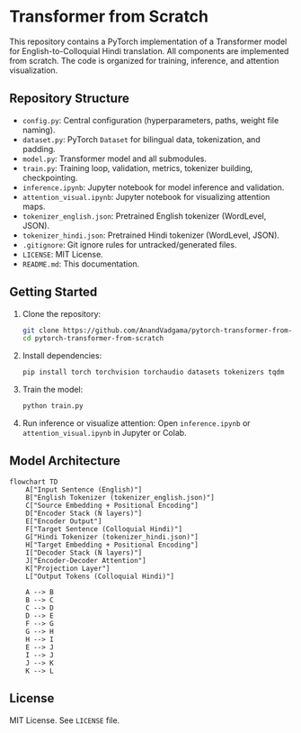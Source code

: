 # Transformer from Scratch

This repository contains a PyTorch implementation of a Transformer model for English-to-Colloquial Hindi translation. All components are implemented from scratch. The code is organized for training, inference, and attention visualization.

## Repository Structure

- `config.py`: Central configuration (hyperparameters, paths, weight file naming).
- `dataset.py`: PyTorch `Dataset` for bilingual data, tokenization, and padding.
- `model.py`: Transformer model and all submodules.
- `train.py`: Training loop, validation, metrics, tokenizer building, checkpointing.
- `inference.ipynb`: Jupyter notebook for model inference and validation.
- `attention_visual.ipynb`: Jupyter notebook for visualizing attention maps.
- `tokenizer_english.json`: Pretrained English tokenizer (WordLevel, JSON).
- `tokenizer_hindi.json`: Pretrained Hindi tokenizer (WordLevel, JSON).
- `.gitignore`: Git ignore rules for untracked/generated files.
- `LICENSE`: MIT License.
- `README.md`: This documentation.

## Getting Started

1. Clone the repository:
   ```bash
   git clone https://github.com/AnandVadgama/pytorch-transformer-from-scratch.git
   cd pytorch-transformer-from-scratch
   ```
2. Install dependencies:
   ```bash
   pip install torch torchvision torchaudio datasets tokenizers tqdm
   ```
3. Train the model:
   ```bash
   python train.py
   ```
4. Run inference or visualize attention:
   Open `inference.ipynb` or `attention_visual.ipynb` in Jupyter or Colab.

## Model Architecture

```mermaid
flowchart TD
    A["Input Sentence (English)"]
    B["English Tokenizer (tokenizer_english.json)"]
    C["Source Embedding + Positional Encoding"]
    D["Encoder Stack (N layers)"]
    E["Encoder Output"]
    F["Target Sentence (Colloquial Hindi)"]
    G["Hindi Tokenizer (tokenizer_hindi.json)"]
    H["Target Embedding + Positional Encoding"]
    I["Decoder Stack (N layers)"]
    J["Encoder-Decoder Attention"]
    K["Projection Layer"]
    L["Output Tokens (Colloquial Hindi)"]

    A --> B
    B --> C
    C --> D
    D --> E
    F --> G
    G --> H
    H --> I
    E --> J
    I --> J
    J --> K
    K --> L
```

## License

MIT License. See `LICENSE` file.
